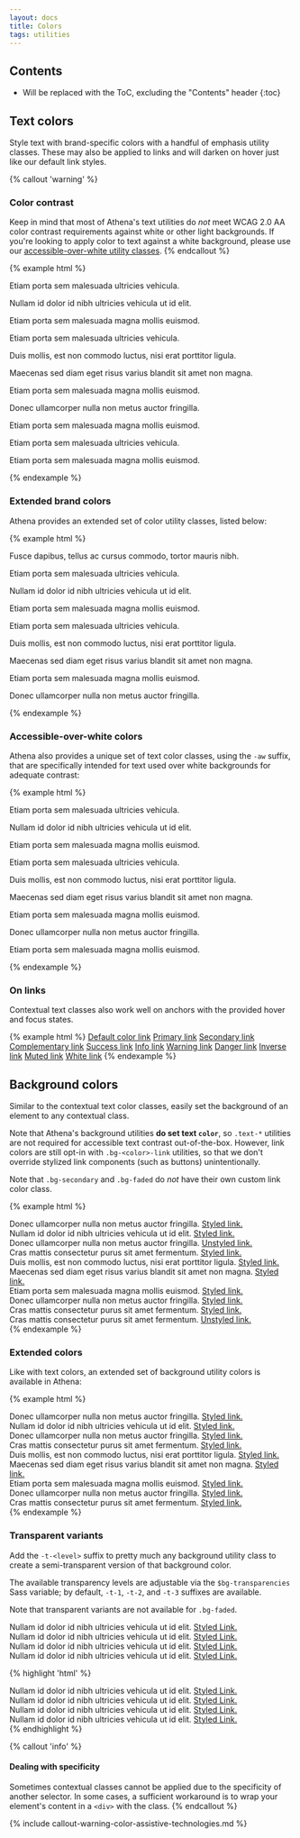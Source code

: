 ```yaml
---
layout: docs
title: Colors
tags: utilities
---
```


## Contents

* Will be replaced with the ToC, excluding the "Contents" header
{:toc}

## Text colors

Style text with brand-specific colors with a handful of emphasis utility classes. These may also be applied to links and will darken on hover just like our default link styles.

{% callout 'warning' %}
### Color contrast

Keep in mind that most of Athena's text utilities do _not_ meet WCAG 2.0 AA color contrast requirements against white or other light backgrounds.  If you're looking to apply color to text against a white background, please use our [accessible-over-white utility classes](#accessible-over-white-colors).
{% endcallout %}

{% example html %}
<p class="text-default">Etiam porta sem malesuada ultricies vehicula.</p>
<p class="text-primary">Nullam id dolor id nibh ultricies vehicula ut id elit.</p>
<p class="text-secondary">Etiam porta sem malesuada magna mollis euismod.</p>
<p class="text-complementary">Etiam porta sem malesuada ultricies vehicula.</p>
<p class="text-success">Duis mollis, est non commodo luctus, nisi erat porttitor ligula.</p>
<p class="text-info">Maecenas sed diam eget risus varius blandit sit amet non magna.</p>
<p class="text-warning">Etiam porta sem malesuada magna mollis euismod.</p>
<p class="text-danger">Donec ullamcorper nulla non metus auctor fringilla.</p>
<p class="text-inverse">Etiam porta sem malesuada magna mollis euismod.</p>
<p class="text-muted">Etiam porta sem malesuada ultricies vehicula.</p>
<p class="text-white">Etiam porta sem malesuada magna mollis euismod.</p>
{% endexample %}

### Extended brand colors

Athena provides an extended set of color utility classes, listed below:

{% example html %}
<p class="text-primary-darkest">Fusce dapibus, tellus ac cursus commodo, tortor mauris nibh.</p>
<p class="text-primary-darker">Etiam porta sem malesuada ultricies vehicula.</p>
<p class="text-primary-lighter">Nullam id dolor id nibh ultricies vehicula ut id elit.</p>
<p class="text-primary-lightest">Etiam porta sem malesuada magna mollis euismod.</p>
<p class="text-metallic-darkest">Etiam porta sem malesuada ultricies vehicula.</p>
<p class="text-metallic-darker">Duis mollis, est non commodo luctus, nisi erat porttitor ligula.</p>
<p class="text-metallic">Maecenas sed diam eget risus varius blandit sit amet non magna.</p>
<p class="text-metallic-lighter">Etiam porta sem malesuada magna mollis euismod.</p>
<p class="text-metallic-lightest">Donec ullamcorper nulla non metus auctor fringilla.</p>
{% endexample %}

### Accessible-over-white colors

Athena also provides a unique set of text color classes, using the `-aw` suffix, that are specifically intended for text used over white backgrounds for adequate contrast:

{% example html %}
<p class="text-default-aw">Etiam porta sem malesuada ultricies vehicula.</p>
<p class="text-primary-aw">Nullam id dolor id nibh ultricies vehicula ut id elit.</p>
<p class="text-secondary-aw">Etiam porta sem malesuada magna mollis euismod.</p>
<p class="text-complementary-aw">Etiam porta sem malesuada ultricies vehicula.</p>
<p class="text-success-aw">Duis mollis, est non commodo luctus, nisi erat porttitor ligula.</p>
<p class="text-info-aw">Maecenas sed diam eget risus varius blandit sit amet non magna.</p>
<p class="text-warning-aw">Etiam porta sem malesuada magna mollis euismod.</p>
<p class="text-danger-aw">Donec ullamcorper nulla non metus auctor fringilla.</p>
<p class="text-inverse-aw">Etiam porta sem malesuada magna mollis euismod.</p>
{% endexample %}

### On links

Contextual text classes also work well on anchors with the provided hover and focus states.

{% example html %}
<a href="#" class="text-default">Default color link</a>
<a href="#" class="text-primary">Primary link</a>
<a href="#" class="text-secondary">Secondary link</a>
<a href="#" class="text-complementary">Complementary link</a>
<a href="#" class="text-success">Success link</a>
<a href="#" class="text-info">Info link</a>
<a href="#" class="text-warning">Warning link</a>
<a href="#" class="text-danger">Danger link</a>
<a href="#" class="text-inverse">Inverse link</a>
<a href="#" class="text-muted">Muted link</a>
<a href="#" class="text-white">White link</a>
{% endexample %}


## Background colors

Similar to the contextual text color classes, easily set the background of an element to any contextual class.

Note that Athena's background utilities **do set text `color`**, so `.text-*` utilities are not required for accessible text contrast out-of-the-box. However, link colors are still opt-in with `.bg-<color>-link` utilities, so that we don't override stylized link components (such as buttons) unintentionally.

Note that `.bg-secondary` and `.bg-faded` do _not_ have their own custom link color class.

{% example html %}
<div class="bg-default">
  Donec ullamcorper nulla non metus auctor fringilla.
  <a class="bg-default-link" href="#">Styled link.</a>
</div>
<div class="bg-primary">
  Nullam id dolor id nibh ultricies vehicula ut id elit.
  <a class="bg-primary-link" href="#">Styled link.</a>
</div>
<div class="bg-secondary">
  Donec ullamcorper nulla non metus auctor fringilla.
  <a href="#">Unstyled link.</a>
</div>
<div class="bg-complementary">
  Cras mattis consectetur purus sit amet fermentum.
  <a class="bg-complementary-link" href="#">Styled link.</a>
</div>
<div class="bg-success">
  Duis mollis, est non commodo luctus, nisi erat porttitor ligula.
  <a class="bg-success-link" href="#">Styled link.</a>
</div>
<div class="bg-info">
  Maecenas sed diam eget risus varius blandit sit amet non magna.
  <a class="bg-info-link" href="#">Styled link.</a>
</div>
<div class="bg-warning">
  Etiam porta sem malesuada magna mollis euismod.
  <a class="bg-warning-link" href="#">Styled link.</a>
</div>
<div class="bg-danger">
  Donec ullamcorper nulla non metus auctor fringilla.
  <a class="bg-danger-link" href="#">Styled link.</a>
</div>
<div class="bg-inverse">
  Cras mattis consectetur purus sit amet fermentum.
  <a class="bg-inverse-link" href="#">Styled link.</a>
</div>
<div class="bg-faded">
  Cras mattis consectetur purus sit amet fermentum.
  <a href="#">Unstyled link.</a>
</div>
{% endexample %}

### Extended colors

Like with text colors, an extended set of background utility colors is available in Athena:

{% example html %}
<div class="bg-primary-darkest">
  Donec ullamcorper nulla non metus auctor fringilla.
  <a class="bg-primary-darkest-link" href="#">Styled link.</a>
</div>
<div class="bg-primary-darker">
  Nullam id dolor id nibh ultricies vehicula ut id elit.
  <a class="bg-primary-darker-link" href="#">Styled link.</a>
</div>
<div class="bg-primary-lighter">
  Donec ullamcorper nulla non metus auctor fringilla.
  <a class="bg-primary-lighter-link" href="#">Styled link.</a>
</div>
<div class="bg-primary-lightest">
  Cras mattis consectetur purus sit amet fermentum.
  <a class="bg-primary-lightest-link" href="#">Styled link.</a>
</div>
<div class="bg-metallic-darkest">
  Duis mollis, est non commodo luctus, nisi erat porttitor ligula.
  <a class="bg-metallic-darkest-link" href="#">Styled link.</a>
</div>
<div class="bg-metallic-darker">
  Maecenas sed diam eget risus varius blandit sit amet non magna.
  <a class="bg-metallic-darker-link" href="#">Styled link.</a>
</div>
<div class="bg-metallic">
  Etiam porta sem malesuada magna mollis euismod.
  <a class="bg-metallic-link" href="#">Styled link.</a>
</div>
<div class="bg-metallic-lighter">
  Donec ullamcorper nulla non metus auctor fringilla.
  <a class="bg-metallic-lighter-link" href="#">Styled link.</a>
</div>
<div class="bg-metallic-lightest">
  Cras mattis consectetur purus sit amet fermentum.
  <a class="bg-metallic-lightest-link" href="#">Styled link.</a>
</div>
{% endexample %}

### Transparent variants

Add the `-t-<level>` suffix to pretty much any background utility class to create a semi-transparent version of that background color.

The available transparency levels are adjustable via the `$bg-transparencies` Sass variable; by default, `-t-1`, `-t-2`, and `-t-3` suffixes are available.

Note that transparent variants are not available for `.bg-faded`.

<div class="bg-inverse p-4">
  <div class="bg-primary p-2 mb-3">
    Nullam id dolor id nibh ultricies vehicula ut id elit.
    <a class="bg-primary-link" href="#">Styled Link.</a>
  </div>
  <div class="bg-primary-t-1 p-2 mb-3">
    Nullam id dolor id nibh ultricies vehicula ut id elit.
    <a class="bg-primary-link" href="#">Styled Link.</a>
  </div>
  <div class="bg-primary-t-2 p-2 mb-3">
    Nullam id dolor id nibh ultricies vehicula ut id elit.
    <a class="bg-primary-link" href="#">Styled Link.</a>
  </div>
  <div class="bg-primary-t-3 p-2">
    Nullam id dolor id nibh ultricies vehicula ut id elit.
    <a class="bg-primary-link" href="#">Styled Link.</a>
  </div>
</div>

{% highlight 'html' %}
<div class="bg-primary">
  Nullam id dolor id nibh ultricies vehicula ut id elit.
  <a class="bg-primary-link" href="#">Styled Link.</a>
</div>
<div class="bg-primary-t-1">
  Nullam id dolor id nibh ultricies vehicula ut id elit.
  <a class="bg-primary-link" href="#">Styled Link.</a>
</div>
<div class="bg-primary-t-2">
  Nullam id dolor id nibh ultricies vehicula ut id elit.
  <a class="bg-primary-link" href="#">Styled Link.</a>
</div>
<div class="bg-primary-t-3">
  Nullam id dolor id nibh ultricies vehicula ut id elit.
  <a class="bg-primary-link" href="#">Styled Link.</a>
</div>
{% endhighlight %}

{% callout 'info' %}
#### Dealing with specificity

Sometimes contextual classes cannot be applied due to the specificity of another selector. In some cases, a sufficient workaround is to wrap your element's content in a `<div>` with the class.
{% endcallout %}

{% include callout-warning-color-assistive-technologies.md %}
